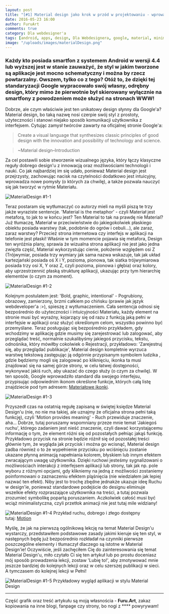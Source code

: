 ```yaml
---
layout: post
title: "[#1] Material design jako krok w przód w projektowaniu - wprowadzenie"
date: 2016-05-23 16:00
author: FuruArt
comments: true
category: Dla webdesigner'a
tags: [android, apps, design, Dla Webdesignera, google, material, minimalistic, minimalizm, modern, projektowanie, webdesign]
image: "/uploads/images/materialDesign.png"
---
```

### Każdy kto posiada smartfon z systemem Android w wersji 4.4 lub wyższej jest w stanie zauważyć, że styl w jakim tworzone są aplikacje jest mocno schematyczny i można by rzecz powtarzalny. Owszem, tylko co z tego? Otóż to, że dzięki tej standaryzacji Google wypracowało swój własny, odrębny design, który mimo że pierwotnie był skierowany wyłącznie na smartfony z powodzeniem może służyć na stronach WWW!

<!--more-->

Dobrze, ale czym właściwie jest ten unikatowy design słynny dla Google'a? Material design, bo taką nazwę nosi czerpie swój styl z prostoty, użyteczności i stanowi niejako sposób komunikacji użytkownika z interfejsem. Cytując zamysł twórców zawarty na oficjalnej stronie Google'a:

> Create a visual language that synthesizes classic principles of good design with the innovation and possibility of technology and science.

>~Material design–Introduction

Za cel postawili sobie stworzenie wizualnego języka, który łączy klasyczne reguły dobrego design'u z innowacją oraz możliwościami technologii i nauki. Co jak najbardziej im się udało, ponieważ Material design jest przejrzysty, zachowując nacisk na czytelności dodatkowo jest intuicyjny, wprowadza nowe pomysły (o których za chwilę), a także pozwala nauczyć się jak tworzyć w rytmie Materiału.

![MaterialDesign #1-1](https://blogwpelni.files.wordpress.com/2016/05/material3.png)

Teraz postaram się wytłumaczyć co autorzy mieli na myśli piszą te trzy jakże wyraziste sentencje. 'Material is the metaphor' - czyli Materiał jest metaforą, to jak to w końcu jest? Ten Material to tak na prawdę nie Material? Już tłumaczę, Materiał w przeciwieństwie do jakiegokolwiek płaskiego obiektu posiada warstwy (tak, podobnie do ogrów i cebuli...), ale zaraz, zaraz warstwy? Przecież strona internetowa czy interfejs w aplikacji na telefonie jest płaski! Właśnie w tym momencie pojawia się metafora, Design ten wyróżnia plany, sprawia że wizualna strona aplikacji nie jest jako jedna zwięzła część, Material wykorzystując cienie, położenie względem osi Z (Trójwymiar, posiada trzy wymiary jak sama nazwa wskazuje, tak jak układ kartezjański posiada oś X i Y, pozioma, pionowa, tak siatka trójwymiarowa posiada trzy osi X, Y oraz Z, czyli pozioma, pionowa i głębia) oraz kolory, aby uprzestrzennić płaską strukturę aplikacji, ukazując przy tym hierarchię elementów (o czym za moment).

![MaterialDesign #1-2](https://upload.wikimedia.org/wikipedia/commons/thumb/8/83/Coord_planes_color.svg/2000px-Coord_planes_color.svg.png)

Kolejnym postulatem jest: 'Bold, graphic, intentional' - Pogrubiony, obrazowy, zamierzony, brzmi całkiem po chińsku (prawie jak język webdeveloper'a :&gt;), spieszę z wytłumaczeniem. Cała sentencja odnosi się bezpośrednio do użyteczności i intuicyjności Materiału, każdy element na stronie musi być wyraźny, kojarzący się od razu z funkcją jaką pełni w interfejsie w aplikacji oraz służyć określonym celom, wszystko powinno być przemyślane. Teraz posługując się bezpośrednio przykładem, gdy wchodzimy w aplikację gdzie musimy się zarejestrować lub zalogować, aby przeglądać treść, normalnie szukalibyśmy jakiegoś przycisku, tekstu, odnośnika, który mówiłby cokolwiek o Rejestracji, przykładowo: 'Zarejestruj się, aby przeglądać publikacje', Material design kompletnie wyrzuca warstwę tekstową zastępując ją odgórnie przypisanym symbolem ludzika <i class="ion-android-contact"></i>, gdzie będziemy mogli się zalogować po kliknięciu, ikonka ta musi znajdować się na samej górze strony, w celu łatwej dostępności, wykonywać jakiś ruch, aby ukazać do czego służy (o czym za chwilę). W ten sposób, Google wprowadziło standard dla swojego interfejsu, przypisując odpowiednim ikonom określone funkcje, których całą listę znajdziecie pod tym adresem:  [Materiałowe ikonki](http://design.google.com/icons/).

![MaterialDesign #1-3](https://blogwpelni.files.wordpress.com/2016/05/material4.png)

Przyszedł czas na ostatnią regułę zapisaną w świętej księdze Material Design'u (nie, no nie ma takiej, ale uznajmy że oficjalna strona pełni taką funkcję), czyli 'Motion provides meaning' - Ruch przewiduje znaczenie, aha... Dobrze, tutaj poruszamy wspomniany przeze mnie temat 'Jakiegoś ruchu', którego zadaniem jest nieść znaczenie, czyli dawać korzystającemu informację o tym, że element różni się od pozostałych pełniąc jakąś funkcję. Przykładowo przycisk na stronie będzie różnił się od pozostałej treści głównie tym, że wygląda jak przycisk i można go wcisnąć, Material design zadba również o to że wypełnienie przycisku po wciśnięciu zostanie ukazane płynną animacją napełniania kolorem, błyskiem lub innym efektem zwracającym uwagę użytkownika. Dzięki ruchowi jesteśmy sygnalizowani o możliwościach interakcji z interfejsem aplikacji lub strony, tak jak np. pole wyboru z różnymi opcjami, gdy klikniemy na jedną z możliwości zostaniemy poinformowani o zaznaczeniu efektem pląśnięcia (nie wiedziałem jak lepiej nazwać ten efekt). Niby jest to trochę zbędne jednakże ukazuje ideę Ruchu w design'ie, ponieważ standardowe podejście do designu eliminuje wszelkie efekty rozpraszające użytkownika na treści, a tutaj pozwala zrozumieć symbolikę popartą poruszaniem. Aczkolwiek całość musi być wciąż minimalistyczna, czyli przetłok animacji nie jest tutaj mile widziany!

![MaterialDesign #1-4](https://blogwpelni.files.wordpress.com/2016/05/material5.png)
Przykład ruchu, dobrego i złego dostępny tutaj: [Motion](https://www.google.com/design/spec/motion/material-motion.html#material-motion-what-makes-a-good-transition)

Myślę, że jak na pierwszą ogólnikową lekcję na temat Material Design'u wystarczy, przedstawiłem podstawowe zasady jakimi kieruje się ten styl, w następnych będę już bezpośrednio rozkładał na czynniki pierwsze poszczególne elementy i tłumaczył dlaczego są istotne w Material Design'ie! Oczywiście, jeśli zachęciłem Cię do zainteresowania się temat Material Design'u, miło czytało Ci się ten artykuł lub po prostu doceniasz mój sposób prowadzenia lekcji, zostaw 'Lubię to!', aby zmotywować mnie jeszcze bardziej do kolejnych lekcji oraz w celu szerszej publikacji w sieci. A tymczasem do kolejnej lekcji w Pełni!

![MaterialDesign #1-5](https://blogwpelni.files.wordpress.com/2016/05/material.png) 
Przykładowy wygląd aplikacji w stylu Material Design

---

Część grafik oraz treść artykułu są moją własnościa - **Furu.Art**, zakaz kopiowania na inne blogi, fanpage czy strony, bo nogi z **** powyrywam!
